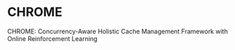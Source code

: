 # CHROME
CHROME: Concurrency-Aware Holistic Cache Management Framework with Online Reinforcement Learning 
